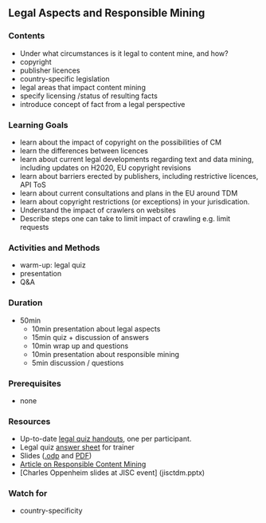## Legal Aspects and Responsible Mining

### Contents

* Under what circumstances is it legal to content mine, and how?
* copyright
* publisher licences
* country-specific legislation
* legal areas that impact content mining
* specify licensing /status of resulting facts
* introduce concept of fact from a legal perspective

### Learning Goals

* learn about the impact of copyright on the possibilities of CM
* learn the differences between licences
* learn about current legal developments regarding text and data mining, including updates on H2020, EU copyright revisions
* learn about barriers erected by publishers, including restrictive licences, API ToS
* learn about current consultations and plans in the EU around TDM
* learn about copyright restrictions (or exceptions) in your jurisdication.
* Understand the impact of crawlers on websites
* Describe steps one can take to limit impact of crawling e.g. limit requests

### Activities and Methods

* warm-up: legal quiz
* presentation
* Q&A

### Duration

* 50min
  * 10min presentation about legal aspects
  * 15min quiz + discussion of answers
  * 10min wrap up and questions
  * 10min presentation about responsible mining
  * 5min discussion / questions

### Prerequisites

* none

### Resources

* Up-to-date [legal quiz handouts](https://github.com/ContentMine/workshop-resources/blob/master/training-modules/A-Legal-Responsible/legal_true_false.pdf), one per participant.
* Legal quiz [answer sheet](https://github.com/ContentMine/workshop-resources/blob/master/training-modules/A-Legal-Responsible/true_false_answers.pdf) for trainer
* Slides ([.odp](https://github.com/ContentMine/workshop-resources/blob/master/training-modules/A-Legal-Responsible/legal-responsible.odp) and [PDF](https://github.com/ContentMine/workshop-resources/blob/master/training-modules/A-Legal-Responsible/legal-responsible.pdf))
* [Article on Responsible Content Mining](http://contentmine.org/wp-content/uploads/2015/06/responsible-content-mining-1.pdf)
* [Charles Oppenheim slides at JISC event] (jisctdm.pptx)


### Watch for

* country-specificity
